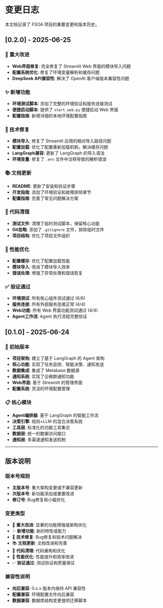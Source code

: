 # 变更日志

本文档记录了 FSOA 项目的重要变更和版本历史。

## [0.2.0] - 2025-06-25

### 🎉 重大改进
- **Web界面修复**: 完全修复了 Streamlit Web 界面的模块导入问题
- **配置系统优化**: 修复了环境变量解析和缓存问题
- **DeepSeek API兼容性**: 解决了 OpenAI 客户端版本兼容性问题

### ✨ 新增功能
- **环境测试脚本**: 添加了完整的环境验证和服务连接测试
- **便捷启动脚本**: 提供了 `start_web.py` 便捷启动 Web 界面
- **配置指南**: 新增详细的本地环境配置指南

### 🔧 技术修复
- **模块导入**: 修复了 Streamlit 应用的相对导入路径问题
- **配置加载**: 优化了配置重新加载机制，解决缓存问题
- **LangGraph兼容**: 更新了 LangGraph 的导入语法
- **环境变量**: 修复了 `.env` 文件中注释导致的解析错误

### 📚 文档更新
- **README**: 更新了安装和验证步骤
- **开发指南**: 添加了环境验证和故障排除章节
- **配置指南**: 完善了常见问题解决方案

### 🧹 代码清理
- **测试文件**: 清理了临时测试脚本，保留核心功能
- **Git忽略**: 添加了 `.gitignore` 文件，排除临时文件
- **项目结构**: 优化了项目文件组织

### 🚀 性能优化
- **配置缓存**: 优化了配置加载性能
- **模块导入**: 改进了模块导入效率
- **错误处理**: 增强了异常处理和错误恢复

### ✅ 验证通过
- **环境测试**: 所有核心组件测试通过 (6/6)
- **服务连接**: 所有外部服务连接正常 (4/4)
- **Web功能**: 所有 Web 界面功能测试通过 (4/4)
- **Agent工作流**: Agent 执行流程完整验证

## [0.1.0] - 2025-06-24

### 🎯 初始版本
- **项目架构**: 建立了基于 LangGraph 的 Agent 架构
- **核心功能**: 实现了任务监控、智能决策、通知发送
- **数据集成**: 集成了 Metabase 数据源
- **通知系统**: 实现了企微群通知功能
- **Web界面**: 基于 Streamlit 的管理界面
- **配置系统**: 灵活的环境配置管理

### 📋 核心模块
- **Agent编排器**: 基于 LangGraph 的智能工作流
- **决策引擎**: 规则+LLM 的混合决策系统
- **工具层**: 标准化的功能工具集合
- **数据层**: 统一的数据访问接口
- **通知层**: 多渠道通知发送机制

---

## 版本说明

### 版本号规则
- **主版本号**: 重大架构变更或不兼容更新
- **次版本号**: 新功能添加或重要改进
- **修订号**: Bug修复和小幅优化

### 变更类型
- 🎉 **重大改进**: 显著的功能增强或架构优化
- ✨ **新增功能**: 新的特性或能力
- 🔧 **技术修复**: Bug修复和技术问题解决
- 📚 **文档更新**: 文档改进和完善
- 🧹 **代码清理**: 代码重构和优化
- 🚀 **性能优化**: 性能提升和效率改进
- ✅ **验证通过**: 测试验证和质量保证

### 兼容性说明
- **向后兼容**: 0.x.x 版本内保持 API 兼容性
- **配置兼容**: 环境配置文件向后兼容
- **数据兼容**: 数据库结构变更提供迁移脚本

